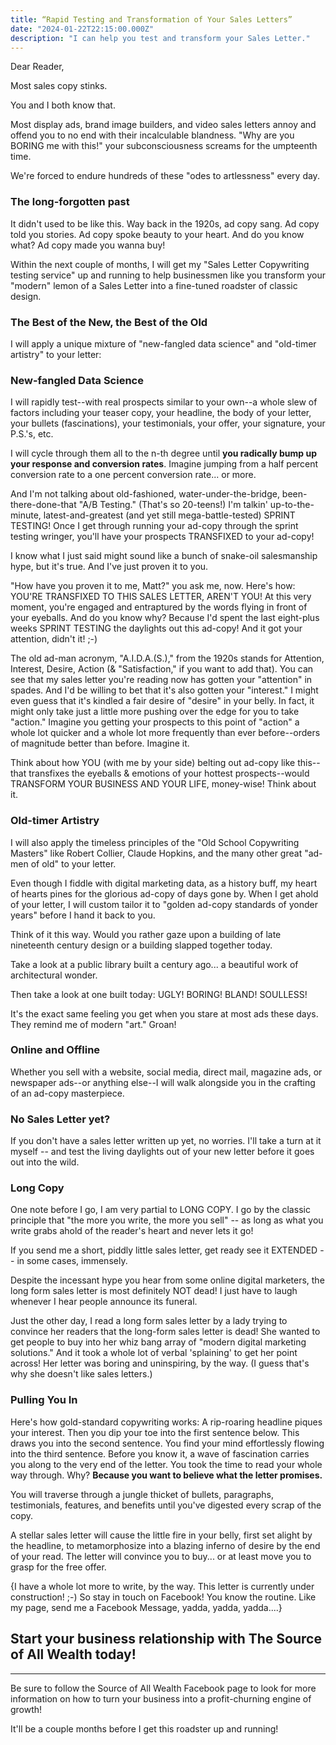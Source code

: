 ```yaml
---
title: “Rapid Testing and Transformation of Your Sales Letters”
date: "2024-01-22T22:15:00.000Z"
description: "I can help you test and transform your Sales Letter."
---
```


Dear Reader,

Most sales copy stinks.

You and I both know that.

Most display ads, brand image builders, and video sales letters annoy and offend you to no end with their incalculable blandness. "Why are you BORING me with this!" your subconsciousness screams for the umpteenth time.

We're forced to endure hundreds of these "odes to artlessness" every day.

### The long-forgotten past
It didn't used to be like this.  Way back in the 1920s, ad copy sang. Ad copy told you stories. Ad copy spoke beauty to your heart. And do you know what? Ad copy made you wanna buy!

Within the next couple of months, I will get my "Sales Letter Copywriting testing service" up and running to help businessmen like you transform your "modern" lemon of a Sales Letter into a fine-tuned roadster of classic design.

### The Best of the New, the Best of the Old
I will apply a unique mixture of "new-fangled data science" and "old-timer artistry" to your letter:

### New-fangled Data Science
I will rapidly test--with real prospects similar to your own--a whole slew of factors including your teaser copy, your headline, the body of your letter, your bullets (fascinations), your testimonials, your offer, your signature, your P.S.'s, etc.

I will cycle through them all to the n-th degree until **you radically bump up your response and conversion rates**. Imagine jumping from a half percent conversion rate to a one percent conversion rate... or more.

And I'm not talking about old-fashioned, water-under-the-bridge, been-there-done-that "A/B Testing." (That's so 20-teens!) I'm talkin' up-to-the-minute, latest-and-greatest (and yet still mega-battle-tested) SPRINT TESTING! Once I get through running your ad-copy through the sprint testing wringer, you'll have your prospects TRANSFIXED to your ad-copy!

I know what I just said might sound like a bunch of snake-oil salesmanship hype, but it's true. And I've just proven it to you.

"How have you proven it to me, Matt?" you ask me, now. Here's how: YOU'RE TRANSFIXED TO THIS SALES LETTER, AREN'T YOU! At this very moment, you're engaged and entraptured by the words flying in front of your eyeballs. And do you know why? Because I'd spent the last eight-plus weeks SPRINT TESTING the daylights out this ad-copy! And it got your attention, didn't it! ;-)

The old ad-man acronym, "A.I.D.A.(S.)," from the 1920s stands for Attention, Interest, Desire, Action (& "Satisfaction," if you want to add that). You can see that my sales letter you're reading now has gotten your "attention" in spades. And I'd be willing to bet that it's also gotten your "interest." I might even guess that it's kindled a fair desire of "desire" in your belly. In fact, it might only take just a little more pushing over the edge for you to take "action." Imagine you getting your prospects to this point of "action" a whole lot quicker and a whole lot more frequently than ever before--orders of magnitude better than before. Imagine it.

Think about how YOU (with me by your side) belting out ad-copy like this--that transfixes the eyeballs & emotions of your hottest prospects--would TRANSFORM YOUR BUSINESS AND YOUR LIFE, money-wise! Think about it.

### Old-timer Artistry
I will also apply the timeless principles of the "Old School Copywriting Masters" like Robert Collier, Claude Hopkins, and the many other great "ad-men of old" to your letter.

Even though I fiddle with digital marketing data, as a history buff, my heart of hearts pines for the glorious ad-copy of days gone by. When I get ahold of your letter, I will custom tailor it to "golden ad-copy standards of yonder years" before I hand it back to you.

Think of it this way. Would you rather gaze upon a building of late nineteenth century design or a building slapped together today.

Take a look at a public library built a century ago... a beautiful work of architectural wonder.

Then take a look at one built today: UGLY! BORING! BLAND! SOULLESS!

It's the exact same feeling you get when you stare at most ads these days. They remind me of modern "art." Groan!

### Online and Offline
Whether you sell with a website, social media, direct mail, magazine ads, or newspaper ads--or anything else--I will walk alongside you in the crafting of an ad-copy masterpiece.

### No Sales Letter yet?
If you don't have a sales letter written up yet, no worries. I'll take a turn at it myself -- and test the living daylights out of your new letter before it goes out into the wild.

### Long Copy
One note before I go, I am very partial to LONG COPY. I go by the classic principle that "the more you write, the more you sell" -- as long as what you write grabs ahold of the reader's heart and never lets it go! 

If you send me a short, piddly little sales letter, get ready see it EXTENDED -- in some cases, immensely.

Despite the incessant hype you hear from some online digital marketers, the long form sales letter is most definitely NOT dead! I just have to laugh whenever I hear people announce its funeral.

Just the other day, I read a long form sales letter by a lady trying to convince her readers that the long-form sales letter is dead! She wanted to get people to buy into her whiz bang array of "modern digital marketing solutions." And it took a whole lot of verbal 'splaining' to get her point across! Her letter was boring and uninspiring, by the way. (I guess that's why she doesn't like sales letters.)

### Pulling You In
Here's how gold-standard copywriting works: A rip-roaring headline piques your interest. Then you dip your toe into the first sentence below. This draws you into the second sentence. You find your mind effortlessly flowing into the third sentence. Before you know it, a wave of fascination carries you along to the very end of the letter. You took the time to read your whole way through. Why? **Because you want to believe what the letter promises.**

You will traverse through a jungle thicket of bullets, paragraphs, testimonials, features, and benefits until you've digested every scrap of the copy.

A stellar sales letter will cause the little fire in your belly, first set alight by the headline, to metamorphosize into a blazing inferno of desire by the end of your read. The letter will convince you to buy... or at least move you to grasp for the free offer.

{I have a whole lot more to write, by the way. This letter is currently under construction! ;-) So stay in touch on Facebook! You know the routine. Like my page, send me a Facebook Message, yadda, yadda, yadda....}

Start your business relationship with The Source of All Wealth today!
---

---
Be sure to follow the Source of All Wealth Facebook page to look for more information on how to turn your business into a profit-churning engine of growth!

It'll be a couple months before I get this roadster up and running!

